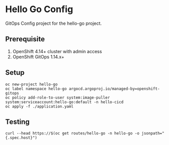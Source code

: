 # Hello Go Config
GitOps Config project for the hello-go project.

## Prerequisite
1. OpenShift 4.14+ cluster with admin access
2. OpenShift GitOps 1.14.x+

## Setup

```shell
oc new-project hello-go
oc label namespace hello-go argocd.argoproj.io/managed-by=openshift-gitops
oc policy add-role-to-user system:image-puller system:serviceaccount:hello-go:default -n hello-cicd
oc apply -f ./application.yaml
```

## Testing

```shell
curl --head https://$(oc get routes/hello-go -n hello-go -o jsonpath="{.spec.host}")
```
